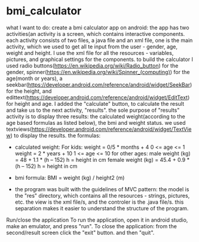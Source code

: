 # bmi_calculator
what I want to do:
create a bmi calculator app on android:
the app has two activities(an activity is a screen, which contains interactive components.
each activity consists of two files, a java file and an xml file,
one is the main activity, which we used to get all te input from the user - gender, age, weight and height.
I use the xml file for all the resources - variables, pictures, and graphical settings for the components.
to build the calculator I used radio buttons(https://en.wikipedia.org/wiki/Radio_button) for the gender,
spinner(https://en.wikipedia.org/wiki/Spinner_(computing)) for the age(month or years),
a seekbar(https://developer.android.com/reference/android/widget/SeekBar) for the height,
and edittext(https://developer.android.com/reference/android/widget/EditText) for
height and age.
I added the "calculate" button, to calculate the result and take us to the next activity, "results". the sole purpose of "results" activity
is to display three results: the calculated weight(according to the age based formulas as listed below), the bmi and
weight status. we used textviews(https://developer.android.com/reference/android/widget/TextView) to display the results.
the formulas:
- calculated weight:
For kids: weight = 0/5 * months + 4	 	0 <= age <= 1
 weight = 2 * years + 10			1 <= age <= 10
for other ages:
male weight (kg) = 48 + 1.1 * (h – 152)		h = height in cm
female weight (kg) = 45.4 + 0.9 * (h – 152)	h = height in cm

- bmi formula:
BMI = weight (kg) / height2 (m)

- the program was built with the guidelines of MVC pattern: the model is the "res" directory, which contains all the resources - strings, pictures, etc.
the view is the xml file/s, and the controler is the .java file/s. this separation makes it easier to understand the structure of the program.

Run/close the application
To run the application, open it in android studio, make an emulator, and press "run".
To close the application:  from the second/result screen click the "exit" button.
and then "quit".
